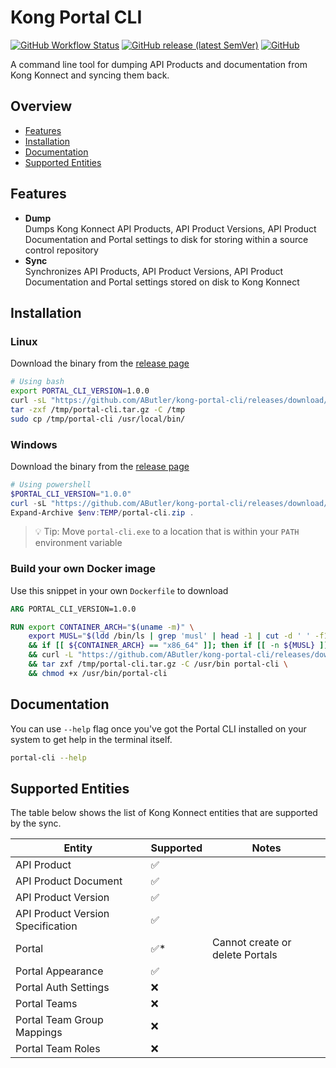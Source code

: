 # Kong Portal CLI

[![GitHub Workflow Status](https://img.shields.io/github/actions/workflow/status/AButler/kong-portal-cli/main.yml)](https://github.com/AButler/kong-portal-cli/actions/workflows/main.yml)
[![GitHub release (latest SemVer)](https://img.shields.io/github/v/release/AButler/kong-portal-cli)](https://github.com/AButler/kong-portal-cli/releases)
[![GitHub](https://img.shields.io/github/license/AButler/kong-portal-cli)](https://github.com/AButler/kong-portal-cli/blob/main/LICENSE)
 
A command line tool for dumping API Products and documentation from Kong Konnect and syncing them back.

## Overview

- [Features](#features)
- [Installation](#installation)
- [Documentation](#documentation)
- [Supported Entities](#supported-entities)

## Features

- **Dump**  
  Dumps Kong Konnect API Products, API Product Versions, API Product Documentation and Portal 
  settings to disk for storing within a source control repository 
- **Sync**  
  Synchronizes API Products, API Product Versions, API Product Documentation and Portal
  settings stored on disk to Kong Konnect

## Installation

### Linux

Download the binary from the [release page](https://github.com/AButler/kong-portal-cli/releases)

```bash
# Using bash
export PORTAL_CLI_VERSION=1.0.0
curl -sL "https://github.com/AButler/kong-portal-cli/releases/download/v${PORTAL_CLI_VERSION}/portal-cli-linux-x64.tar.gz" -o /tmp/portal-cli.tar.gz
tar -zxf /tmp/portal-cli.tar.gz -C /tmp
sudo cp /tmp/portal-cli /usr/local/bin/
```

### Windows

Download the binary from the [release page](https://github.com/AButler/kong-portal-cli/releases)

```powershell
# Using powershell
$PORTAL_CLI_VERSION="1.0.0"
curl -sL "https://github.com/AButler/kong-portal-cli/releases/download/v$PORTAL_CLI_VERSION/portal-cli-win-x64.zip" -o $env:TEMP/portal-cli.zip
Expand-Archive $env:TEMP/portal-cli.zip .
```

> 💡 Tip: Move `portal-cli.exe` to a location that is within your `PATH` environment variable

### Build your own Docker image

Use this snippet in your own `Dockerfile` to download

```dockerfile
ARG PORTAL_CLI_VERSION=1.0.0

RUN export CONTAINER_ARCH="$(uname -m)" \
    export MUSL="$(ldd /bin/ls | grep 'musl' | head -1 | cut -d ' ' -f1)" \
    && if [[ ${CONTAINER_ARCH} == "x86_64" ]]; then if [[ -n ${MUSL} ]]; then export ARCH="musl-x64"; else export ARCH="x64"; fi; elif [[ ${CONTAINER_ARCH} == "aarch64" ]]; then export ARCH="arm64"; fi \
    && curl -L "https://github.com/AButler/kong-portal-cli/releases/download/v${PORTAL_CLI_VERSION}/portal-cli-linux-${ARCH}.tar.gz" -o /tmp/portal-cli.tar.gz \
    && tar zxf /tmp/portal-cli.tar.gz -C /usr/bin portal-cli \
    && chmod +x /usr/bin/portal-cli
```

## Documentation

You can use `--help` flag once you've got the Portal CLI installed on your system to get help in the terminal itself.

```bash
portal-cli --help
```

## Supported Entities

The table below shows the list of Kong Konnect entities that are supported by the sync.

| Entity                            | Supported | Notes                           |
|-----------------------------------|-----------|---------------------------------|
| API Product                       | ✅         |                                 |
| API Product Document              | ✅         |                                 |
| API Product Version               | ✅         |                                 |
| API Product Version Specification | ✅         |                                 |
| Portal                            | ✅*        | Cannot create or delete Portals |
| Portal Appearance                 | ✅         |                                 |
| Portal Auth Settings              | ❌         |                                 |
| Portal Teams                      | ❌         |                                 |
| Portal Team Group Mappings        | ❌         |                                 |
| Portal Team Roles                 | ❌         |                                 |

